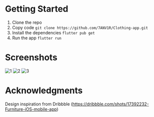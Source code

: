 
# Getting Started

1. Clone the repo
2. Copy code `git clone https://github.com/7ANV1R/Clothing-app.git`
3. Install the dependencies `flutter pub get`
4. Run the app `flutter run`

# Screenshots

![1](https://github.com/7ANV1R/Clothing-app/assets/35481593/42430491-28a5-4044-a996-399e49585504)
![2](https://github.com/7ANV1R/Clothing-app/assets/35481593/f2170b67-ffe8-4b4c-94c3-ab29c8a4e9fc)
![3](https://github.com/7ANV1R/Clothing-app/assets/35481593/a1b1bedc-4150-48e3-86c2-e4fd004eda6d)

# Acknowledgments

Design inspiration from Dribbble 
(https://dribbble.com/shots/17392232-Furniture-iOS-mobile-app)



